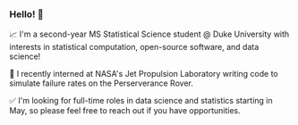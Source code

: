 ### Hello! 👋

📈 I'm a second-year MS Statistical Science student @ Duke University with interests in statistical computation, open-source software, and data science! 

🚀 I recently interned at NASA's Jet Propulsion Laboratory writing code to simulate failure rates on the Perserverance Rover. 

✅ I'm looking for full-time roles in data science and statistics starting in May, so please feel free to reach out if you have opportunities.
